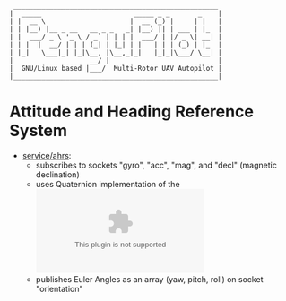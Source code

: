      ___________________________________________________
    |  _____                       _____ _ _       _    |
    | |  __ \                     |  __ (_) |     | |   |
    | | |__) |__ _ __   __ _ _   _| |__) || | ___ | |_  |
    | |  ___/ _ \ '_ \ / _` | | | |  ___/ | |/ _ \| __| |
    | | |  |  __/ | | | (_| | |_| | |   | | | (_) | |_  |
    | |_|   \___|_| |_|\__, |\__,_|_|   |_|_|\___/ \__| |
    |                   __/ |                           |
    |  GNU/Linux based |___/  Multi-Rotor UAV Autopilot |
    |___________________________________________________|


Attitude and Heading Reference System
=====================================

- [service/ahrs](ahrs):
  - subscribes to sockets "gyro", "acc", "mag", and "decl" (magnetic declination)
  - uses Quaternion implementation of the ![Mahony DCM](https://gentlenav.googlecode.com/files/MahonyPapers.zip)
  - publishes Euler Angles as an array (yaw, pitch, roll) on socket "orientation"

